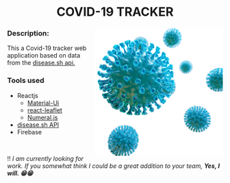 <h1 align="center">COVID-19 TRACKER</h1> <img align="right" src="https://github.com/sharifbubuka/Covid-19-Tracker/blob/main/github-logo.png" alt="logo" />
<h3>Description:</h3>
<p>This a Covid-19 tracker web application based on data from the <a href="https://disease.sh/">disease.sh api.</a> <br /></p>

<h3>Tools used</h3>
<ul>
  <li>Reactjs
    <ul>
      <li><a href="https://material-ui.com/">Material-Ui</a></li>
      <li><a href="https://react-leaflet.js.org/">react-leaflet</a></li>
      <li><a href="http://numeraljs.com/">Numeral.js</a></li>
    </ul>
  </li>
  <li><a href="https://disease.sh/">disease.sh API</a></li>
  <li>Firebase</li>
</ul>
<br />

:bangbang: <i>I am currently looking for work. If you somewhat think I could be a great addition to your team, <strong>Yes, I will. :grin::grin:</strong></i>
